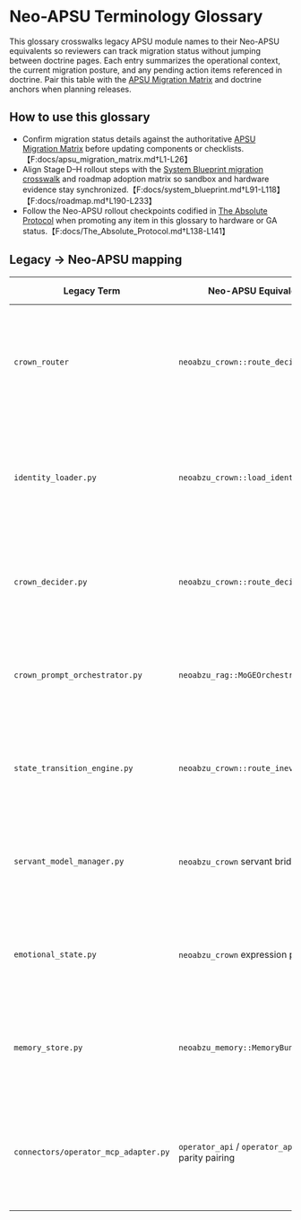 # Neo-APSU Terminology Glossary

This glossary crosswalks legacy APSU module names to their Neo-APSU equivalents so reviewers can track migration status without
jumping between doctrine pages. Each entry summarizes the operational context, the current migration posture, and any pending
action items referenced in doctrine. Pair this table with the [APSU Migration Matrix](../apsu_migration_matrix.md) and doctrine
anchors when planning releases.

## How to use this glossary

- Confirm migration status details against the authoritative [APSU Migration Matrix](../apsu_migration_matrix.md) before updating
  components or checklists.【F:docs/apsu_migration_matrix.md†L1-L26】
- Align Stage D–H rollout steps with the [System Blueprint migration crosswalk](../system_blueprint.md#neo-apsu-migration-crosswalk-stage-d-prep)
  and roadmap adoption matrix so sandbox and hardware evidence stay synchronized.【F:docs/system_blueprint.md†L91-L118】【F:docs/roadmap.md†L190-L233】
- Follow the Neo-APSU rollout checkpoints codified in [The Absolute Protocol](../The_Absolute_Protocol.md#neo-apsu-rollout-checkpoints)
  when promoting any item in this glossary to hardware or GA status.【F:docs/The_Absolute_Protocol.md†L138-L141】

## Legacy → Neo-APSU mapping

| Legacy Term | Neo-APSU Equivalent | Context | Migration Status | Migration Notes | Matrix Reference | Doctrine Links |
| --- | --- | --- | --- | --- | --- | --- |
| `crown_router` | `neoabzu_crown::route_decision` | Routes Crown mission decisions through the Rust router while maintaining parity with the retired Python path.【F:docs/system_blueprint.md†L91-L117】 | Ready (`ported`)【F:docs/apsu_migration_matrix.md†L7-L7】 | Stage G hardware approvals confirmed parity; continue routine ledger verification during gate-runner replays.【F:docs/apsu_migration_matrix.md†L7-L7】 | [Matrix row](../apsu_migration_matrix.md#crown_router) | [System Blueprint – Alignment snapshot](../system_blueprint.md#legacyneo-apsu-alignment-snapshot-2025-12)<br>[The Absolute Protocol – Neo-APSU rollout checkpoints](../The_Absolute_Protocol.md#neo-apsu-rollout-checkpoints) |
| `identity_loader.py` | `neoabzu_crown::load_identity` | Synthesizes doctrine, mission, and persona texts before Crown will accept directives, publishing a fingerprint for audit.【F:docs/crown_invocation_guide.md†L7-L27】 | Ready (`ported`)【F:docs/apsu_migration_matrix.md†L8-L8】 | Stage G parity bundle approved the PyO3 loader; monitor fingerprint telemetry for drift during hardware replays.【F:docs/apsu_migration_matrix.md†L8-L8】 | [Matrix row](../apsu_migration_matrix.md#identity_loader_py) | [System Blueprint – Alignment snapshot](../system_blueprint.md#legacyneo-apsu-alignment-snapshot-2025-12)<br>[The Absolute Protocol – Neo-APSU rollout checkpoints](../The_Absolute_Protocol.md#neo-apsu-rollout-checkpoints) |
| `crown_decider.py` | `neoabzu_crown::route_decision` | Governs mission selection heuristics and MoGE orchestration; currently backed by a sandbox stub awaiting Rust activation.【F:docs/system_blueprint.md†L93-L110】 | In progress (`pending_rewrite`)【F:docs/apsu_migration_matrix.md†L9-L9】 | Hardware bridge must replace the stub with the PyO3 bridge using Stage B rotation evidence before sign-off.【F:docs/apsu_migration_matrix.md†L9-L9】 | [Matrix row](../apsu_migration_matrix.md#crown_decider_py) | [System Blueprint – Migration crosswalk](../system_blueprint.md#neo-apsu-migration-crosswalk-stage-d-prep)<br>[Roadmap – Stage D–H adoption matrix](../roadmap.md#stage-d-h-neo-apsu-adoption-matrix) |
| `crown_prompt_orchestrator.py` | `neoabzu_rag::MoGEOrchestrator` | Handles retrieval orchestration for missions; sandbox rehearsals still rely on a deterministic Python stub.【F:docs/system_blueprint.md†L93-L110】 | In progress (`pending_rewrite`)【F:docs/apsu_migration_matrix.md†L10-L10】 | Stage F hardware replays must validate the Rust orchestrator with Stage C/E handshake evidence before promotion.【F:docs/apsu_migration_matrix.md†L10-L10】 | [Matrix row](../apsu_migration_matrix.md#crown_prompt_orchestrator_py) | [System Blueprint – Migration crosswalk](../system_blueprint.md#neo-apsu-migration-crosswalk-stage-d-prep)<br>[Roadmap – Stage D–H adoption matrix](../roadmap.md#stage-d-h-neo-apsu-adoption-matrix) |
| `state_transition_engine.py` | `neoabzu_crown::route_inevitability` | Emits inevitability traces for ritual journey tracking; sandbox uses a deterministic rotation stub today.【F:docs/system_blueprint.md†L93-L110】 | In progress (`pending_rewrite`)【F:docs/apsu_migration_matrix.md†L11-L11】 | Gate-runner hardware run must capture Rust spans per the Stage F replay plan to close the migration.【F:docs/apsu_migration_matrix.md†L11-L11】 | [Matrix row](../apsu_migration_matrix.md#state_transition_engine_py) | [System Blueprint – Migration crosswalk](../system_blueprint.md#neo-apsu-migration-crosswalk-stage-d-prep)<br>[Roadmap – Stage D–H adoption matrix](../roadmap.md#stage-d-h-neo-apsu-adoption-matrix) |
| `servant_model_manager.py` | `neoabzu_crown` servant bridge | Manages servant lifecycle and registry telemetry; sandbox stub hides metrics until the Rust bridge activates.【F:docs/system_blueprint.md†L93-L110】 | In progress (`pending_rewrite`)【F:docs/apsu_migration_matrix.md†L12-L12】 | Hardware replays must activate the Rust-managed registry to capture servant telemetry before promotion.【F:docs/apsu_migration_matrix.md†L12-L12】 | [Matrix row](../apsu_migration_matrix.md#servant_model_manager_py) | [System Blueprint – Migration crosswalk](../system_blueprint.md#neo-apsu-migration-crosswalk-stage-d-prep)<br>[Roadmap – Stage D–H adoption matrix](../roadmap.md#stage-d-h-neo-apsu-adoption-matrix) |
| `emotional_state.py` | `neoabzu_crown` expression pipeline | Publishes aura and expression telemetry; sandbox shim only maintains in-memory state.【F:docs/system_blueprint.md†L93-L111】 | In progress (`pending_rewrite`)【F:docs/apsu_migration_matrix.md†L13-L13】 | Stage F window validates Rust expression telemetry against live sensors once hardware access resumes.【F:docs/apsu_migration_matrix.md†L13-L13】 | [Matrix row](../apsu_migration_matrix.md#emotional_state_py) | [System Blueprint – Migration crosswalk](../system_blueprint.md#neo-apsu-migration-crosswalk-stage-d-prep)<br>[Roadmap – Stage D–H adoption matrix](../roadmap.md#stage-d-h-neo-apsu-adoption-matrix) |
| `memory_store.py` | `neoabzu_memory::MemoryBundle` | Provides multi-layer memory persistence; sandbox fallback keeps readiness packets in a wrapped state.【F:docs/system_blueprint.md†L95-L110】 | Hardware validation pending (`wrapped`)【F:docs/apsu_migration_matrix.md†L14-L14】 | Stage F parity run rebuilds the Rust bundle on hardware to confirm checksum parity before promotion.【F:docs/apsu_migration_matrix.md†L14-L14】 | [Matrix row](../apsu_migration_matrix.md#memory_store_py) | [System Blueprint – Migration crosswalk](../system_blueprint.md#neo-apsu-migration-crosswalk-stage-d-prep)<br>[Roadmap – Stage D–H adoption matrix](../roadmap.md#stage-d-h-neo-apsu-adoption-matrix) |
| `connectors/operator_mcp_adapter.py` | `operator_api` / `operator_api_grpc` parity pairing | Operates the REST↔gRPC transport bridge and heartbeat telemetry required for connector governance.【F:docs/roadmap.md†L181-L188】 | Hardware validation pending (`wrapped`)【F:docs/apsu_migration_matrix.md†L15-L15】 | Stage F/H hardware runs must capture heartbeat payloads and latency spans alongside sandbox traces before sign-off.【F:docs/apsu_migration_matrix.md†L15-L15】 | [Matrix row](../apsu_migration_matrix.md#connectors_operator_mcp_adapter_py) | [Roadmap – Transport governance note](../roadmap.md#stage-d-h-neo-apsu-adoption-matrix)<br>[The Absolute Protocol – Neo-APSU rollout checkpoints](../The_Absolute_Protocol.md#neo-apsu-rollout-checkpoints) |

